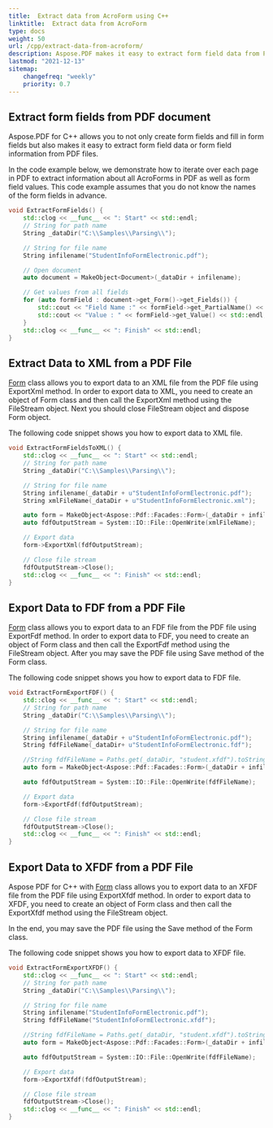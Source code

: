 ```yaml
---
title:  Extract data from AcroForm using C++
linktitle:  Extract data from AcroForm
type: docs
weight: 50
url: /cpp/extract-data-from-acroform/
description: Aspose.PDF makes it easy to extract form field data from PDF files. Learn how to extract data from AcroForms and save it into XML, or FDF format.
lastmod: "2021-12-13"
sitemap:
    changefreq: "weekly"
    priority: 0.7
---
```


## Extract form fields from PDF document

Aspose.PDF for C++ allows you to not only create form fields and fill in form fields but also makes it easy to extract form field data or form field information from PDF files.

In the code example below, we demonstrate how to iterate over each page in PDF to extract information about all AcroForms in PDF as well as form field values. This code example assumes that you do not know the names of the form fields in advance.

```cpp
void ExtractFormFields() {
    std::clog << __func__ << ": Start" << std::endl;
    // String for path name
    String _dataDir("C:\\Samples\\Parsing\\");

    // String for file name
    String infilename("StudentInfoFormElectronic.pdf");

    // Open document
    auto document = MakeObject<Document>(_dataDir + infilename);

    // Get values from all fields
    for (auto formField : document->get_Form()->get_Fields()) {
        std::cout << "Field Name :" << formField->get_PartialName() << std::endl;
        std::cout << "Value : " << formField->get_Value() << std::endl;
    }
    std::clog << __func__ << ": Finish" << std::endl;
}
```

## Extract Data to XML from a PDF File

[Form](https://apireference.aspose.com/pdf/cpp/class/aspose.pdf.forms.form) class allows you to export data to an XML file from the PDF file using ExportXml method. In order to export data to XML, you need to create an object of Form class and then call the ExportXml method using the FileStream object. Next you should close FileStream object and dispose Form object.

The following code snippet shows you how to export data to XML file.

```cpp
void ExtractFormFieldsToXML() {
    std::clog << __func__ << ": Start" << std::endl;
    // String for path name
    String _dataDir("C:\\Samples\\Parsing\\");

    // String for file name
    String infilename(_dataDir + u"StudentInfoFormElectronic.pdf");
    String xmlFileName(_dataDir + u"StudentInfoFormElectronic.xml");

    auto form = MakeObject<Aspose::Pdf::Facades::Form>(_dataDir + infilename);
    auto fdfOutputStream = System::IO::File::OpenWrite(xmlFileName);

    // Export data
    form->ExportXml(fdfOutputStream);

    // Close file stream
    fdfOutputStream->Close();
    std::clog << __func__ << ": Finish" << std::endl;
}
```

## Export Data to FDF from a PDF File

[Form](https://apireference.aspose.com/pdf/cpp/class/aspose.pdf.forms.form) class allows you to export data to an FDF file from the PDF file using ExportFdf method. In order to export data to FDF, you need to create an object of Form class and then call the ExportFdf method using the FileStream object. After you may save the PDF file using Save method of the Form class.

The following code snippet shows you how to export data to FDF file.

```cpp
void ExtractFormExportFDF() {
    std::clog << __func__ << ": Start" << std::endl;
    // String for path name
    String _dataDir("C:\\Samples\\Parsing\\");

    // String for file name
    String infilename(_dataDir + u"StudentInfoFormElectronic.pdf");
    String fdfFileName(_dataDir+ u"StudentInfoFormElectronic.fdf");

    //String fdfFileName = Paths.get(_dataDir, "student.xfdf").toString();
    auto form = MakeObject<Aspose::Pdf::Facades::Form>(_dataDir + infilename);

    auto fdfOutputStream = System::IO::File::OpenWrite(fdfFileName);

    // Export data
    form->ExportFdf(fdfOutputStream);

    // Close file stream
    fdfOutputStream->Close();
    std::clog << __func__ << ": Finish" << std::endl;
}
```

## Export Data to XFDF from a PDF File

Aspose PDF for C++ with [Form](https://apireference.aspose.com/pdf/cpp/class/aspose.pdf.forms.form) class allows you to export data to an XFDF file from the PDF file using ExportXfdf method. In order to export data to XFDF, you need to create an object of Form class and then call the ExportXfdf method using the FileStream object.

In the end, you may save the PDF file using the Save method of the Form class.

The following code snippet shows you how to export data to XFDF file.

```cpp
void ExtractFormExportXFDF() {
    std::clog << __func__ << ": Start" << std::endl;
    // String for path name
    String _dataDir("C:\\Samples\\Parsing\\");

    // String for file name
    String infilename("StudentInfoFormElectronic.pdf");
    String fdfFileName("StudentInfoFormElectronic.xfdf");

    //String fdfFileName = Paths.get(_dataDir, "student.xfdf").toString();
    auto form = MakeObject<Aspose::Pdf::Facades::Form>(_dataDir + infilename);

    auto fdfOutputStream = System::IO::File::OpenWrite(fdfFileName);

    // Export data
    form->ExportXfdf(fdfOutputStream);

    // Close file stream
    fdfOutputStream->Close();
    std::clog << __func__ << ": Finish" << std::endl;
}
```
